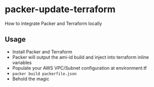 # packer-update-terraform
How to integrate Packer and Terraform locally


## Usage

  * Install Packer and Terraform 
  * Packer will output the ami-id build and inject into terraform inline variables
  * Populate your AWS VPC/Subnet configuration at environment.tf  
  * ``` packer build packerfile.json ```
  * Behold the magic
  
